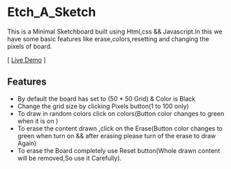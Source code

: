 # Etch_A_Sketch 
This is a Minimal Sketchboard built using Html,css && Javascript.In this we have some basic features like erase,colors,resetting and changing the pixels of board.

[ [Live Demo](https://codamee.github.io/Etch-A-Sketch/) ]

## Features
- By default the board has set to (50 * 50 Grid) & Color is Black
- Change the grid size by clicking Pixels button(1 to 100 only)
- To draw in random colors click on colors(Button color changes to green when it is on )
- To erase the content drawn ,click on the Erase(Button color changes to green when turn on && after erasing please turn of the erase to draw Again)
- To erase the Board completely use Reset button(Whole drawn content will be removed,So use it Carefully).
